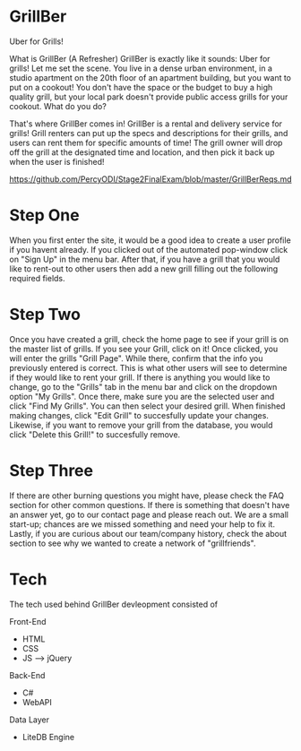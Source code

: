 # GrillBer
Uber for Grills!

What is GrillBer (A Refresher)
GrillBer is exactly like it sounds: Uber for grills! Let me set the scene. You live in a dense urban environment, in a studio apartment on the 20th floor of an apartment building, but you want to put on a cookout! You don't have the space or the budget to buy a high quality grill, but your local park doesn't provide public access grills for your cookout. What do you do?

That's where GrillBer comes in! GrillBer is a rental and delivery service for grills! Grill renters can put up the specs and descriptions for their grills, and users can rent them for specific amounts of time! The grill owner will drop off the grill at the designated time and location, and then pick it back up when the user is finished!

https://github.com/PercyODI/Stage2FinalExam/blob/master/GrillBerReqs.md


# Step One
When you first enter the site, it would be a good idea to create a user profile if you havent already. If you clicked out of the automated pop-window click on "Sign Up" in the menu bar. After that, if you have a grill that you would like to rent-out to other users then add a new grill filling out the following required fields. 

# Step Two
Once you have created a grill, check the home page to see if your grill is on the master list of grills. If you see your Grill, click on it! Once clicked, you will enter the grills "Grill Page". While there, confirm that the info you previously entered is correct. This is what other users will see to determine if they would like to rent your grill. If there is anything you would like to change, go to the "Grills" tab in the menu bar and click on the dropdown option "My Grills". Once there, make sure you are the selected user and click "Find My Grills". You can then select your desired grill. When finished making changes, click "Edit Grill" to succesfully update your changes. Likewise, if you want to remove your grill from the database, you would click "Delete this Grill!" to succesfully remove. 

# Step Three
If there are other burning questions you might have, please check the FAQ section for other common questions. If there is something that doesn't have an answer yet, go to our contact page and please reach out. We are a small start-up; chances are we missed something and need your help to fix it. Lastly, if you are curious about our team/company history, check the about section to see why we wanted to create a network of "grillfriends".



# Tech 
The tech used behind GrillBer devleopment consisted of

Front-End
- HTML 
- CSS
- JS --> jQuery

Back-End
- C#
- WebAPI

Data Layer
- LiteDB Engine

